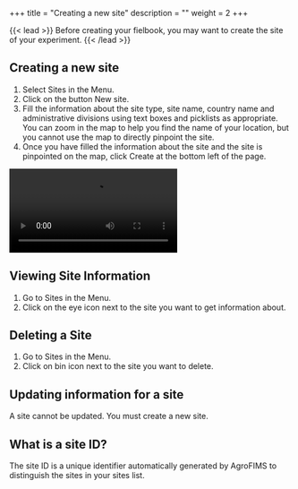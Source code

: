 +++
title = "Creating a new site"
description = ""
weight = 2
+++

{{< lead >}}
Before creating your fielbook, you may want to create the site of your experiment.
{{< /lead >}}

## Creating a new site

1.	Select Sites in the Menu.
2.	Click on the button New site.
3.	Fill the information about the site type, site name, country name and administrative divisions using text boxes and picklists as appropriate. You can zoom in the map to help you find the name of your location, but you cannot use the map to directly pinpoint the site. 
4.	Once you have filled the information about the site and the site is pinpointed on the map, click Create at the bottom left of the page. 

![create_a_site](https://agrofims.github.io/helpdocs/video/newsite.mp4)

## Viewing Site Information
1.	Go to Sites in the Menu. 
2.	Click on the eye icon next to the site you want to get information about.
	
## Deleting a Site
1.	Go to Sites in the Menu. 
2.	Click on bin icon next to the site you want to delete.
	
## Updating information for a site
A site cannot be updated. You must create a new site.

## What is a site ID?
The site ID is a unique identifier automatically generated by AgroFIMS to distinguish the sites in your sites list. 
